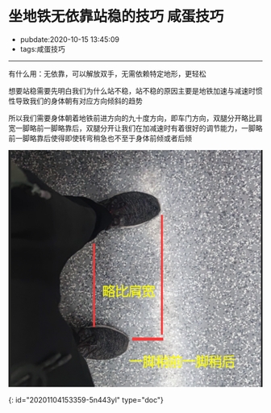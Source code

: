 # 坐地铁无依靠站稳的技巧 咸蛋技巧

- pubdate:2020-10-15 13:45:09
- tags:咸蛋技巧

---

有什么用：无依靠，可以解放双手，无需依赖特定地形，更轻松

想要站稳需要先明白我们为什么站不稳，站不稳的原因主要是地铁加速与减速时惯性导致我们的身体朝有对应方向倾斜的趋势

所以我们需要身体朝着地铁前进方向的九十度方向，即车门方向，双腿分开略比肩宽一脚略前一脚略靠后，双腿分开让我们在加减速时有着很好的调节能力，一脚略前一脚略靠后使得即使转弯稍急也不至于身体前倾或者后倾

![站位示意图](./站位示意图.png)


{: id="20201104153359-5n443yl" type="doc"}
